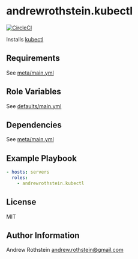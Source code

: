 andrewrothstein.kubectl
=======================
[![CircleCI](https://circleci.com/gh/andrewrothstein/ansible-kubectl.svg?style=svg)](https://circleci.com/gh/andrewrothstein/ansible-kubectl)

Installs [kubectl](http://kubernetes.io/docs/user-guide/prereqs/)

Requirements
------------

See [meta/main.yml](meta/main.yml)

Role Variables
--------------

See [defaults/main.yml](defaults/main.yml)

Dependencies
------------

See [meta/main.yml](meta/main.yml)

Example Playbook
----------------
```yml
- hosts: servers
  roles:
    - andrewrothstein.kubectl
```

License
-------

MIT

Author Information
------------------

Andrew Rothstein <andrew.rothstein@gmail.com>

